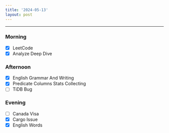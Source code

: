 ```yaml
---
title: '2024-05-13'
layout: post
---
```


---

### Morning

- [x] LeetCode
- [x] Analyze Deep Dive

### Afternoon

- [x] English Grammar And Writing
- [x] Predicate Columns Stats Collecting
- [ ] TiDB Bug

### Evening

- [ ] Canada Visa
- [x] Cargo Issue
- [x] English Words
